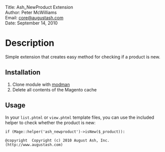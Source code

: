 Title:  Ash_NewProduct Extension  
Author: Peter McWilliams  
Email:  core@augustash.com  
Date:   September 14, 2010  

# Description

Simple extension that creates easy method for checking if a product is new.

Installation
------------

1. Clone module with [modman](https://github.com/colinmollenhour/modman)
2. Delete all contents of the Magento cache

Usage
-----

In your `list.phtml` or `view.phtml` template files, you can use the included 
helper to check whether the product is new:

    if (Mage::helper('ash_newproduct')->isNew($_product)):

```
@copyright  Copyright (c) 2010 August Ash, Inc. (http://www.augustash.com)
```
